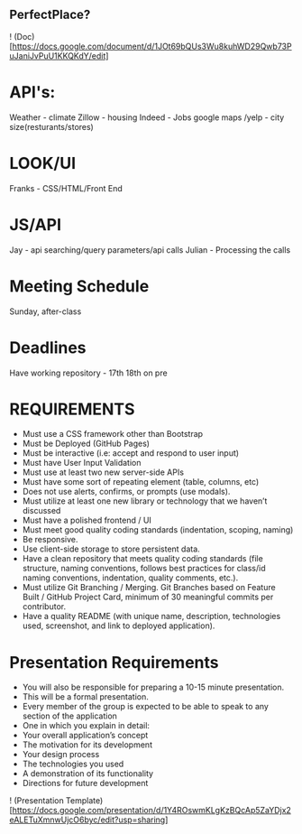 ## PerfectPlace?

! (Doc)[https://docs.google.com/document/d/1JOt69bQUs3Wu8kuhWD29Qwb73PuJaniJvPuU1KKQKdY/edit]

# API's:

Weather - climate
Zillow - housing
Indeed - Jobs
google maps /yelp - city size(resturants/stores)


# LOOK/UI
Franks - CSS/HTML/Front End

# JS/API
Jay - api searching/query parameters/api calls
Julian - Processing the calls



# Meeting Schedule
Sunday, after-class

# Deadlines
Have working repository - 17th 
18th on pre



# REQUIREMENTS

* Must use a CSS framework other than Bootstrap 
* Must be Deployed (GitHub Pages)
* Must be interactive (i.e: accept and respond to user input) 
* Must have User Input Validation
* Must use at least two new server-side APIs
* Must have some sort of repeating element (table, columns, etc)
* Does not use alerts, confirms, or prompts (use modals).
* Must utilize at least one new library or technology that we haven’t discussed
* Must have a polished frontend / UI
* Must meet good quality coding standards (indentation, scoping, naming)
* Be responsive.
* Use client-side storage to store persistent data.
* Have a clean repository that meets quality coding standards (file structure, naming conventions, follows best practices for class/id naming conventions, indentation, quality comments, etc.).
* Must utilize Git Branching / Merging. Git Branches based on Feature Built / GitHub Project Card, minimum of 30 meaningful commits per contributor.
* Have a quality README (with unique name, description, technologies used, screenshot, and link to deployed application).



# Presentation Requirements
* You will also be responsible for preparing a 10-15 minute presentation.
* This will be a formal presentation.
* Every member of the group is expected to be able to speak to any section of the application
* One in which you explain in detail:
* Your overall application’s concept
* The motivation for its development
* Your design process
* The technologies you used 
* A demonstration of its functionality
* Directions for future development

! (Presentation Template)[https://docs.google.com/presentation/d/1Y4ROswmKLgKzBQcAp5ZaYDjx2eALETuXmnwUjcO6byc/edit?usp=sharing]




